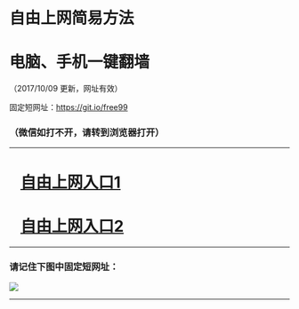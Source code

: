 ﻿# 自由上网简易方法

# 电脑、手机一键翻墙

（2017/10/09 更新，网址有效）

固定短网址：https://git.io/free99

### （微信如打不开，请转到浏览器打开）


***





# &nbsp;&nbsp; <a href="http://ft1269719163.fwq-tz-1001.info/fwqtz01.html?t=10090011706 " target="_blank">自由上网入口1</a>
# &nbsp;&nbsp; <a href="http://ft595431433.fwq-tz-1002.info/fwqtz02.html?t=100900122841 " target="_blank">自由上网入口2</a>
***

### 请记住下图中固定短网址：

<img src="https://s3-us-west-2.amazonaws.com/fwq-1001/yjfq-20170905okok.png" /> 


***

